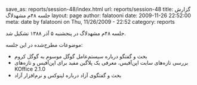 save_as: reports/session-48/index.html
url: reports/session-48
title: گزارش جلسه ۴۸‌م مشهد‌لاگ
layout: page
author: falatooni
date: 2009-11-26 22:52:00
meta: date by falatooni on Thu, 11/26/2009 - 22:52
category: reports

جلسه ۴۸‌م مشهدلاگ در پنجشنبه ۵ آذر ۱۳۸۸ تشکیل شد.


<!--more-->



موضوعات مطرح‌شده در این جلسه:

  * بحث و گفتگو درباره سیستم‌عامل گوگل موسوم به گوگل کروم
  * بررسی تازه‌های سایت اپن‌آفیس، معرفی یک پلاگین مفید برای اپن‌آفیس و تازه‌های KOffice 2.1.0
  * بحث و گفتگوی آزاد درباره لینوکس و نرم‌افزار آزاد
